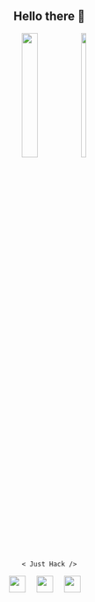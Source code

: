 <div align='center'>
  
## Hello there 👋
  
<p>
<img src='https://media.giphy.com/media/ZVik7pBtu9dNS/giphy.gif' height=24% width=24%>
  <img src='https://media.giphy.com/media/3osxY5srzVZrwq3cFq/giphy.gif' height=24% width=13.5%>
</p>

  ```
  < Just Hack />
  ```

[<img src="https://avatars.githubusercontent.com/u/61279246?v=4" width="30px">](https://huntr.dev/users/hakkk3r/)&nbsp;&nbsp;&nbsp;&nbsp;
[<img src="https://avatars.githubusercontent.com/u/3765077?s=200&v=4" width="30px">](https://bugcrowd.com/hakkk3r/)&nbsp;&nbsp;&nbsp;&nbsp;
[<img src="https://avatars.githubusercontent.com/u/3014877?s=200&v=4" width="30px">](https://www.hackerone.com/hakkk3r?type=user)&nbsp;&nbsp;&nbsp;&nbsp;
  
  
</div>
